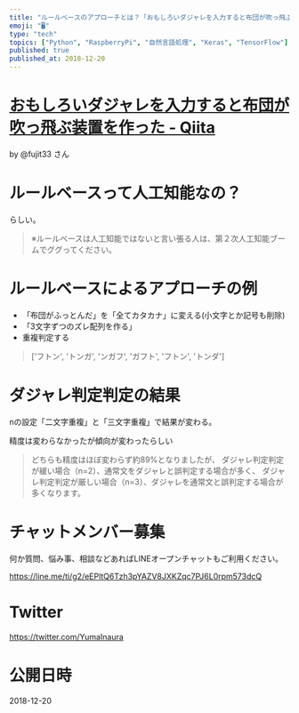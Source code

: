 ```yaml
---
title: "ルールベースのアプローチとは？「おもしろいダジャレを入力すると布団が吹っ飛ぶ装置を作った」まとめ自己学習"
emoji: "🖥"
type: "tech"
topics: ["Python", "RaspberryPi", "自然言語処理", "Keras", "TensorFlow"]
published: true
published_at: 2018-12-20
---
```


# [おもしろいダジャレを入力すると布団が吹っ飛ぶ装置を作った - Qiita](https://qiita.com/fujit33/items/dbfbd7a2aa3858067b6c#%E3%83%AB%E3%83%BC%E3%83%AB%E3%83%99%E3%83%BC%E3%82%B9%E3%81%AB%E3%82%88%E3%82%8B%E3%82%A2%E3%83%97%E3%83%AD%E3%83%BC%E3%83%81)

by @fujit33 さん

# ルールベースって人工知能なの？

らしい。

>※ルールベースは人工知能ではないと言い張る人は、第２次人工知能ブームでググってください。

# ルールベースによるアプローチの例

- 「布団がふっとんだ」を「全てカタカナ」に変える(小文字とか記号も削除)
- 「3文字ずつのズレ配列を作る」
- 重複判定する

>['フトン', 'トンガ', 'ンガフ', 'ガフト', 'フトン', 'トンダ']

# ダジャレ判定判定の結果

nの設定「二文字重複」と「三文字重複」で結果が変わる。

精度は変わらなかったが傾向が変わったらしい

>どちらも精度はほぼ変わらず約89%となりましたが、
>ダジャレ判定判定が緩い場合（n=2）、通常文をダジャレと誤判定する場合が多く、
>ダジャレ判定判定が厳しい場合（n=3）、ダジャレを通常文と誤判定する場合が多くなります。








<!-- Update From Qiita API -->

# チャットメンバー募集


何か質問、悩み事、相談などあればLINEオープンチャットもご利用ください。

https://line.me/ti/g2/eEPltQ6Tzh3pYAZV8JXKZqc7PJ6L0rpm573dcQ





# Twitter


https://twitter.com/YumaInaura


<!-- Update From Qiita API -->



# 公開日時

2018-12-20
